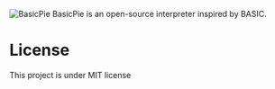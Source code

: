 ![BasicPie](https://github.com/user-attachments/assets/a70c16ab-f026-419b-b9c9-2cf411e651f9)
BasicPie is an open-source interpreter inspired by BASIC.

# License
This project is under MIT license
